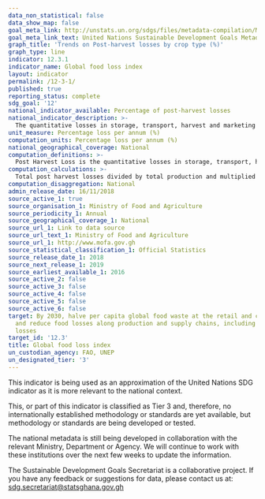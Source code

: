 ```yaml
---
data_non_statistical: false
data_show_map: false
goal_meta_link: http://unstats.un.org/sdgs/files/metadata-compilation/Metadata-Goal-12.pdf
goal_meta_link_text: United Nations Sustainable Development Goals Metadata (pdf 782kB)
graph_title: 'Trends on Post-harvest losses by crop type (%)'
graph_type: line
indicator: 12.3.1
indicator_name: Global food loss index
layout: indicator
permalink: /12-3-1/
published: true
reporting_status: complete
sdg_goal: '12'
national_indicator_available: Percentage of post-harvest losses 
national_indicator_description: >-
  The quantitative losses in storage, transport, harvest and marketing of agricultural produce (crops, livestock, fisheries) incurred after harvest as a percentage of total production.
unit_measure: Percentage loss per annum (%)
computation_units: Percentage loss per annum (%)
national_geographical_coverage: National
computation_definitions: >-
  Post Harvest Loss is the quantitative losses in storage, transport, harvest and marketing of agricultural produce (crops, livestock, fisheries) incurred after harvest.
computation_calculations: >-
  Total post harvest losses divided by total production and multiplied by 100
computation_disaggregation: National
admin_release_date: 16/11/2018
source_active_1: true
source_organisation_1: Ministry of Food and Agriculture
source_periodicity_1: Annual 
source_geographical_coverage_1: National
source_url_1: Link to data source
source_url_text_1: Ministry of Food and Agriculture
source_url_1: http://www.mofa.gov.gh
source_statistical_classification_1: Official Statistics
source_release_date_1: 2018
source_next_release_1: 2019
source_earliest_available_1: 2016
source_active_2: false
source_active_3: false
source_active_4: false
source_active_5: false
source_active_6: false
target: By 2030, halve per capita global food waste at the retail and consumer levels
  and reduce food losses along production and supply chains, including post-harvest
  losses
target_id: '12.3'
title: Global food loss index
un_custodian_agency: FAO, UNEP
un_designated_tier: '3'
---
```

This indicator is being used as an approximation of the United Nations SDG indicator as it is more relevant to the national context.

This, or part of this indicator is classified as Tier 3 and, therefore, no internationally established methodology or standards are yet available, but methodology or standards are being developed or tested.

The national metadata is still being developed in collaboration with the relevant Ministry, Department or Agency. We will continue to work with these institutions over the next few weeks to update the information.

The Sustainable Development Goals Secretariat is a collaborative project. If you have any feedback or suggestions for data, please contact us at: sdg.secretariat@statsghana.gov.gh
